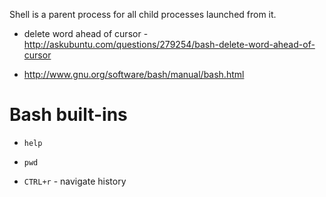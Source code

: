 Shell is a parent process for all child processes launched from it.

- delete word ahead of cursor - http://askubuntu.com/questions/279254/bash-delete-word-ahead-of-cursor

- http://www.gnu.org/software/bash/manual/bash.html

# Bash built-ins
- `help`
- `pwd`

- `CTRL+r` - navigate history
